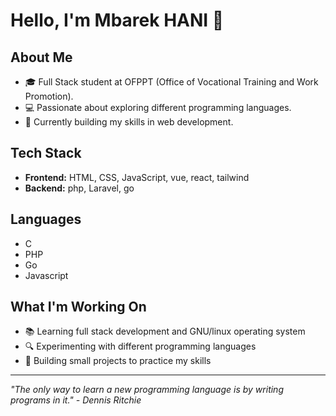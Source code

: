 # Hello, I'm Mbarek HANI 👋

## About Me
- 🎓 Full Stack student at OFPPT (Office of Vocational Training and Work Promotion).
- 💻 Passionate about exploring different programming languages.
- 🌱 Currently building my skills in web development.

## Tech Stack
- **Frontend:** HTML, CSS, JavaScript, vue, react, tailwind
- **Backend:** php, Laravel, go
## Languages
- C
- PHP
- Go
- Javascript

## What I'm Working On
- 📚 Learning full stack development and GNU/linux operating system
- 🔍 Experimenting with different programming languages
- 🚀 Building small projects to practice my skills

---
*"The only way to learn a new programming language is by writing programs in it." - Dennis Ritchie*
